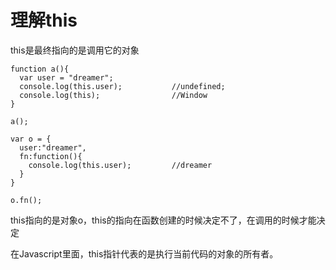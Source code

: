 # 理解this

this是最终指向的是调用它的对象

```
function a(){
  var user = "dreamer";
  console.log(this.user);           //undefined;
  console.log(this);                //Window
}

a();

var o = {
  user:"dreamer",
  fn:function(){
    console.log(this.user);         //dreamer
  }
}

o.fn();
```

this指向的是对象o，this的指向在函数创建的时候决定不了，在调用的时候才能决定

在Javascript里面，this指针代表的是执行当前代码的对象的所有者。
